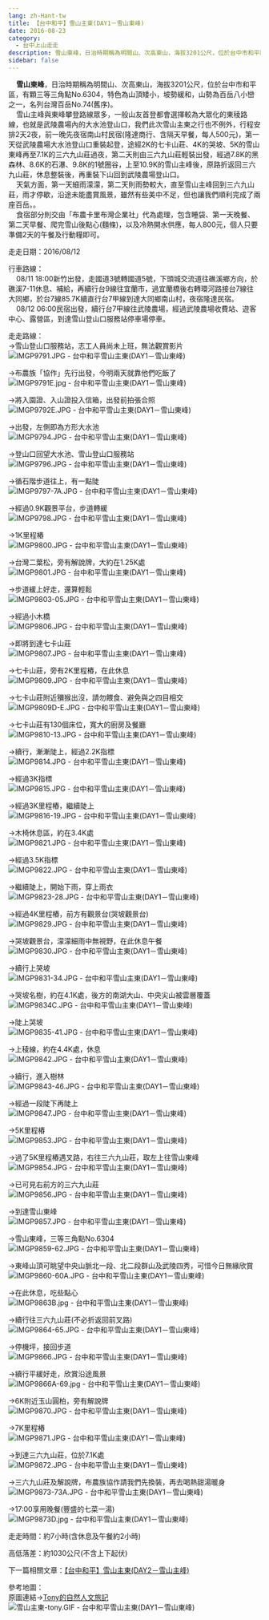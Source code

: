```yaml
---
lang: zh-Hant-tw
title: 【台中和平】雪山主東(DAY1－雪山東峰)
date: 2016-08-23
category: 
  - 台中上山走走
description: 雪山東峰，日治時期稱為明間山、次高東山，海拔3201公尺，位於台中市和平區，有顆三等三角點No.6304，特色為山頂矮小，坡勢緩和，山勢為百岳八小巒之一，名列台灣百岳No.74(舊序)。 雪山主峰與東峰攀登路線眾多，一般山友首登都會選擇較為大眾化的東稜路線，也就是武陵農場內的大水池登山口，我們此次雪山主東之行也不例外，行程安排2天2夜，前一晚先夜宿南山村民宿(隆達商行、含隔天早餐，每人500元)，第一天從武陵農場大水池登山口重裝起登，途經2K的七卡山莊、4K的哭坡、5K的雪山東峰再至7.1K的三六九山莊過夜，第二天則由三六九山莊輕裝出發，經過7.8K的黑森林、8.6K的石瀑、9.8K的1號圈谷，上至10.9K的雪山主峰後，原路折返回三六九山莊，休息整裝後，再重裝下山回到武陵農場登山口。 天氣方面，第一天細雨濛濛，第二天則雨勢較大，直至雪山主峰回到三六九山莊，雨才停歇，沿途未能盡賞風景，雖然有些美中不足，但也讓我們順利完成了兩座百岳。。 食宿部分則交由「布農卡里布灣企業社」代為處理，包含睡袋、第一天晚餐、第二天早餐、爬完雪山後點心(麵條)，以及冷熱開水供應，每人800元，個人只要準備2天的午餐及行動糧即可。
sidebar: false
---
```


    **雪山東峰**，日治時期稱為明間山、次高東山，海拔3201公尺，位於台中市和平區，有顆三等三角點No.6304，特色為山頂矮小，坡勢緩和，山勢為百岳八小巒之一，名列台灣百岳No.74(舊序)。  
    雪山主峰與東峰攀登路線眾多，一般山友首登都會選擇較為大眾化的東稜路線，也就是武陵農場內的大水池登山口，我們此次雪山主東之行也不例外，行程安排2天2夜，前一晚先夜宿南山村民宿(隆達商行、含隔天早餐，每人500元)，第一天從武陵農場大水池登山口重裝起登，途經2K的七卡山莊、4K的哭坡、5K的雪山東峰再至7.1K的三六九山莊過夜，第二天則由三六九山莊輕裝出發，經過7.8K的黑森林、8.6K的石瀑、9.8K的1號圈谷，上至10.9K的雪山主峰後，原路折返回三六九山莊，休息整裝後，再重裝下山回到武陵農場登山口。  
    天氣方面，第一天細雨濛濛，第二天則雨勢較大，直至雪山主峰回到三六九山莊，雨才停歇，沿途未能盡賞風景，雖然有些美中不足，但也讓我們順利完成了兩座百岳。。  
    食宿部分則交由「布農卡里布灣企業社」代為處理，包含睡袋、第一天晚餐、第二天早餐、爬完雪山後點心(麵條)，以及冷熱開水供應，每人800元，個人只要準備2天的午餐及行動糧即可。

走走日期：2016/08/12

行車路線：  
    08/11 18:00新竹出發，走國道3號轉國道5號，下頭城交流道往礁溪鄉方向，於礁溪7-11休息、補給，再續行台9線往宜蘭市，過宜蘭橋後右轉環河路接台7線往大同鄉，於台7線85.7K續直行台7甲線到達大同鄉南山村，夜宿隆達民宿。  
    08/12 06:00民宿出發，續行台7甲線往武陵農場，經過武陵農場收費站、遊客中心、露營區，到達雪山登山口服務站停車場停車。

走走路線：  
→雪山登山口服務站，志工人員尚未上班，無法觀賞影片  
![IMGP9791.JPG - 台中和平雪山主東(DAY1－雪山東峰)](image/1136343801_l.jpg)

→布農族「協作」先行出發，今明兩天就靠他們吃飯了  
![IMGP9791E.jpg - 台中和平雪山主東(DAY1－雪山東峰)](image/1136343602_l.jpg)

→將入園證、入山證投入信箱，出發前拍張合照  
![IMGP9792E.JPG - 台中和平雪山主東(DAY1－雪山東峰)](image/1136342550_l.jpg)

→出發，左側即為方形大水池  
![IMGP9794.JPG - 台中和平雪山主東(DAY1－雪山東峰)](image/1136340946_l.jpg)

→登山口回望大水池、雪山登山口服務站  
![IMGP9796.JPG - 台中和平雪山主東(DAY1－雪山東峰)](image/1136343802_l.jpg)

→循石階步道往上，有一點陡  
![IMGP9797-7A.JPG - 台中和平雪山主東(DAY1－雪山東峰)](image/1136343605_l.jpg)

→經過0.9K觀景平台，步道轉緩  
![IMGP9798.JPG - 台中和平雪山主東(DAY1－雪山東峰)](image/1136342213_l.jpg)

→1K里程樁  
![IMGP9800.JPG - 台中和平雪山主東(DAY1－雪山東峰)](image/1136343005_l.jpg)

→台灣二葉松，旁有解說牌，大約在1.25K處  
![IMGP9801.JPG - 台中和平雪山主東(DAY1－雪山東峰)](image/1136339673_l.jpg)

→步道緩上好走，還算輕鬆  
![IMGP9803-05.JPG - 台中和平雪山主東(DAY1－雪山東峰)](image/1136341053_l.jpg)

→經過小木橋  
![IMGP9806.JPG - 台中和平雪山主東(DAY1－雪山東峰)](image/1136344002_l.jpg)

→即將到達七卡山莊  
![IMGP9807.JPG - 台中和平雪山主東(DAY1－雪山東峰)](image/1136340645_l.jpg)

→七卡山莊，旁有2K里程樁，在此休息  
![IMGP9809.JPG - 台中和平雪山主東(DAY1－雪山東峰)](image/1136339562_l.jpg)

→七卡山莊附近獼猴出沒，請勿餵食、避免與之四目相交  
![IMGP9809D-E.JPG - 台中和平雪山主東(DAY1－雪山東峰)](image/1136343407_l.jpg)

→七卡山莊有130個床位，寬大的廚房及餐廳  
![IMGP9810-13.JPG - 台中和平雪山主東(DAY1－雪山東峰)](image/1136344202_l.jpg)

→續行，漸漸陡上，經過2.2K指標  
![IMGP9814.JPG - 台中和平雪山主東(DAY1－雪山東峰)](image/1136344307_l.jpg)

→經過3K指標  
![IMGP9815.JPG - 台中和平雪山主東(DAY1－雪山東峰)](image/1136343215_l.jpg)

→經過3K里程樁，繼續陡上  
![IMGP9816-19.JPG - 台中和平雪山主東(DAY1－雪山東峰)](image/1136342048_l.jpg)

→木椅休息區，約在3.4K處  
![IMGP9821.JPG - 台中和平雪山主東(DAY1－雪山東峰)](image/1136342831_l.jpg)

→經過3.5K指標  
![IMGP9822.JPG - 台中和平雪山主東(DAY1－雪山東峰)](image/1136342107_l.jpg)

→繼續陡上，開始下雨，穿上雨衣  
![IMGP9823-28.JPG - 台中和平雪山主東(DAY1－雪山東峰)](image/1136343217_l.jpg)

→經過4K里程樁，前方有觀景台(哭坡觀景台)  
![IMGP9829.JPG - 台中和平雪山主東(DAY1－雪山東峰)](image/1136340280_l.jpg)

→哭坡觀景台，濛濛細雨中無視野，在此休息午餐  
![IMGP9830.JPG - 台中和平雪山主東(DAY1－雪山東峰)](image/1136343013_l.jpg)

→續行上哭坡  
![IMGP9831-34.JPG - 台中和平雪山主東(DAY1－雪山東峰)](image/1136342059_l.jpg)

→哭坡名樹，約在4.1K處，後方的南湖大山、中央尖山被雲層覆蓋  
![IMGP9834C.JPG - 台中和平雪山主東(DAY1－雪山東峰)](image/1136343911_l.jpg)

→陡上哭坡  
![IMGP9835-41.JPG - 台中和平雪山主東(DAY1－雪山東峰)](image/1136343309_l.jpg)

→上稜線，約在4.4K處，休息  
![IMGP9842.JPG - 台中和平雪山主東(DAY1－雪山東峰)](image/1136344005_l.jpg)

→續行，進入樹林  
![IMGP9843-46.JPG - 台中和平雪山主東(DAY1－雪山東峰)](image/1136343412_l.jpg)

→經過一段陡下再陡上  
![IMGP9847.JPG - 台中和平雪山主東(DAY1－雪山東峰)](image/1136341746_l.jpg)

→5K里程樁  
![IMGP9853.JPG - 台中和平雪山主東(DAY1－雪山東峰)](image/1136343416_l.jpg)

→過了5K里程樁遇叉路，右往三六九山莊，取左上往雪山東峰  
![IMGP9854.JPG - 台中和平雪山主東(DAY1－雪山東峰)](image/1136341425_l.jpg)

→已可見右前方的三六九山莊  
![IMGP9856.JPG - 台中和平雪山主東(DAY1－雪山東峰)](image/1136342924_l.jpg)

→到達雪山東峰  
![IMGP9857.JPG - 台中和平雪山主東(DAY1－雪山東峰)](image/1136341430_l.jpg)

→雪山東峰，三等三角點No.6304  
![IMGP9859-62.JPG - 台中和平雪山主東(DAY1－雪山東峰)](image/1136341926_l.jpg)

→東峰山頂可眺望中央山脈北一段、北二段群山及武陵四秀，可惜今日無緣欣賞  
![IMGP9860-60A.JPG - 台中和平雪山主東(DAY1－雪山東峰)](image/1136344501_l.jpg)

→在此休息，吃些點心  
![IMGP9863B.jpg - 台中和平雪山主東(DAY1－雪山東峰)](image/1136343914_l.jpg)

→續行往三六九山莊(不必折返回前叉路)  
![IMGP9864-65.JPG - 台中和平雪山主東(DAY1－雪山東峰)](image/1136344601_l.jpg)

→停機坪，接回步道  
![IMGP9866.JPG - 台中和平雪山主東(DAY1－雪山東峰)](image/1136343812_l.jpg)

→續行平緩好走，欣賞沿途風景  
![IMGP9866A-69.jpg - 台中和平雪山主東(DAY1－雪山東峰)](image/1136342327_l.jpg)

→6K附近玉山圓柏，旁有解說牌  
![IMGP9870.JPG - 台中和平雪山主東(DAY1－雪山東峰)](image/1136344006_l.jpg)

→7K里程樁  
![IMGP9871.JPG - 台中和平雪山主東(DAY1－雪山東峰)](image/1136344404_l.jpg)

→到達三六九山莊，位於7.1K處  
![IMGP9872.JPG - 台中和平雪山主東(DAY1－雪山東峰)](image/1136343219_l.jpg)

→三六九山莊及解說牌，布農族協作請我們先換裝，再去喝熱甜湯暖身  
![IMGP9873-73A.JPG - 台中和平雪山主東(DAY1－雪山東峰)](image/1136343314_l.jpg)

→17:00享用晚餐(豐盛的七菜一湯)  
![IMGP9873D.jpg - 台中和平雪山主東(DAY1－雪山東峰)](image/1136343315_l.jpg)

走走時間：約7小時(含休息及午餐約2小時)

高低落差：約1030公尺(不含上下起伏)

下一篇相關文章：[【台中和平】雪山主東(DAY2－雪山主峰)](http://blog.xuite.net/shiun101/1013399/444113997)

參考地圖：  
原圖連結→[Tony的自然人文旅記](http://www.tonyhuang39.com/tony0425/tony0425.html)  
![雪山主東-tony.GIF - 台中和平雪山主東(DAY1－雪山東峰)](image/1136339364_l.jpg)